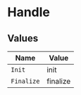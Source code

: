 # Handle


## Values

| Name       | Value      |
| ---------- | ---------- |
| `Init`     | init       |
| `Finalize` | finalize   |